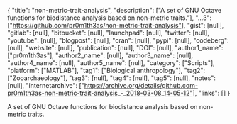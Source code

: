 {
  "title": "non-metric-trait-analysis",
  "description": ["A set of GNU Octave functions for biodistance analysis based on non-metric traits."],
  "...3": ["https://github.com/pr0m1th3as/non-metric-trait-analysis"],
  "gist": [null],
  "gitlab": [null],
  "bitbucket": [null],
  "launchpad": [null],
  "twitter": [null],
  "youtube": [null],
  "blogpost": [null],
  "cran": [null],
  "pypi": [null],
  "codeberg": [null],
  "website": [null],
  "publication": [null],
  "DOI": [null],
  "author1_name": ["pr0m1th3as"],
  "author2_name": [null],
  "author3_name": [null],
  "author4_name": [null],
  "author5_name": [null],
  "category": ["Scripts"],
  "platform": ["MATLAB"],
  "tag1": ["Biological anthropology"],
  "tag2": ["Zooarchaeology"],
  "tag3": [null],
  "tag4": [null],
  "tag5": [null],
  "notes": [null],
  "internetarchive": ["https://archive.org/details/github.com-pr0m1th3as-non-metric-trait-analysis_-_2018-03-08_14-05-12"],
  "links": []
}

<!-- Generated by csv2md.R – do not edit by hand -->

A set of GNU Octave functions for biodistance analysis based on non-metric traits.